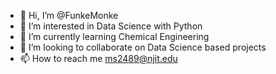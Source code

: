 - 👋 Hi, I’m @FunkeMonke
- 👀 I’m interested in Data Science with Python
- 🌱 I’m currently learning Chemical Engineering 
- 💞️ I’m looking to collaborate on Data Science based projects
- 📫 How to reach me ms2489@njit.edu

<!---
FunkeMonke/FunkeMonke is a ✨ special ✨ repository because its `README.md` (this file) appears on your GitHub profile.
You can click the Preview link to take a look at your changes.
--->
